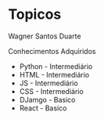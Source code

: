 # Topicos
Wagner Santos Duarte

Conhecimentos Adquiridos 

- Python - Intermediário
- HTML - Intermediário
- JS - Intermediário
- CSS - Intermediário
- DJamgo - Basico
- React - Basico